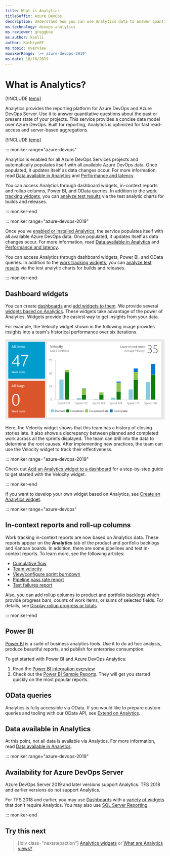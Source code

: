```yaml
---
title: What is Analytics
titleSuffix: Azure DevOps
description: Understand how you can use Analytics data to answer quantitative questions about your projects in Azure DevOps
ms.technology: devops-analytics
ms.reviewer: greggboe
ms.author: kaelli
author: KathrynEE
ms.topic: overview
monikerRange: '>= azure-devops-2019'
ms.date: 10/16/2019
---
```


# What is Analytics?

[!INCLUDE [temp](../includes/version-azure-devops.md)]

Analytics provides the reporting platform for Azure DevOps and Azure DevOps Server. Use it to answer quantitative questions about the past or present state of your projects. This service provides a concise data model over Azure DevOps. Built for reporting, Analytics is optimized for fast read-access and server-based aggregations.



[!INCLUDE [temp](../includes/analytics-preview.md)]

::: moniker range="azure-devops"

Analytics is enabled for all Azure DevOps Services projects and automatically populates itself with all available Azure DevOps data. Once populated, it updates itself as data changes occur. For more information, read [Data available in Analytics](./data-available-in-analytics.md) and [Performance and latency](performance-latency.md).

You can access Analytics through dashboard widgets, in-context reports and rollup columns, Power BI, and OData queries. In addition to the [work tracking widgets](../dashboards/analytics-widgets.md), you can [analyze test results](../../pipelines/test/test-analytics.md?toc=/azure/devops/report/toc.json&bc=/azure/devops/report/breadcrumb/toc.json) via the test analytic charts for builds and releases. 

::: moniker-end


::: moniker range="azure-devops-2019"

Once you've [enabled or installed Analytics](../dashboards/analytics-extension.md), the service populates itself with all available Azure DevOps data. Once populated, it updates itself as data changes occur. For more information, read [Data available in Analytics](./data-available-in-analytics.md) and [Performance and latency](performance-latency.md).

You can access Analytics through dashboard widgets, Power BI, and OData queries. In addition to the [work tracking widgets](../dashboards/analytics-widgets.md), you can [analyze test results](../../pipelines/test/test-analytics.md?toc=/azure/devops/report/toc.json&bc=/azure/devops/report/breadcrumb/toc.json) via the test analytic charts for builds and releases. 

::: moniker-end



## Dashboard widgets

You can create [dashboards](../dashboards/dashboards.md) and [add widgets to them](../dashboards/add-widget-to-dashboard.md). We provide several [widgets based on Analytics](../dashboards/analytics-widgets.md). These widgets take advantage of the power of Analytics. Widgets provide the easiest way to get insights from your data. 

For example, the Velocity widget shown in the following image provides insights into a team's historical performance over six iterations. 

![Analytics - Velocity Widget](media/what-is-analytics/dashboard-showing-velocity.png)

Here, the Velocity widget shows that this team has a history of closing stories late. It also shows a discrepancy between planned and completed work across all the sprints displayed. The team can drill into the data to determine the root causes. After implementing new practices, the team can use the Velocity widget to track their effectiveness.

::: moniker range="azure-devops-2019"

Check out [Add an Analytics widget to a dashboard](../dashboards/add-widget-to-dashboard.md#add-analytics-widget) for a step-by-step guide to get started with the Velocity widget.

::: moniker-end

If you want to develop your own widget based on Analytics, see [Create an Analytics widget](../extend-analytics/example-analytics-widget.md).

::: moniker range="azure-devops"

## In-context reports and roll-up columns 

Work tracking in-context reports are now based on Analytics data. These reports appear on the **Analytics** tab of the product and portfolio backlogs and Kanban boards. In addition, there are some pipelines and test in-context reports. To learn more, see the following articles: 

- [Cumulative flow](../dashboards/cumulative-flow.md)
- [Team velocity](../dashboards/team-velocity.md)
- [View/configure sprint burndown](../dashboards/configure-sprint-burndown.md) 
- [Pipeline pass rate report](../../pipelines/reports/pipelinereport.md#pipeline-pass-rate-report)
- [Test failures report](../../pipelines/test/test-analytics.md#test-failures)

Also, you can add rollup columns to product and portfolio backlogs which provide progress bars, counts of work items, or sums of selected fields. For details, see [Display rollup progress or totals](../../boards/backlogs/display-rollup.md). 


::: moniker-end


## Power BI

[Power BI](https://powerbi.microsoft.com) is a suite of business analytics tools. Use it to do ad hoc analysis, produce beautiful reports, and publish for enterprise consumption.

To get started with Power BI and Azure DevOps Analytics:

1. Read the [Power BI integration overview](overview.md)
1. Check out the [Power BI Sample Reports](sample-odata-overview.md). They will get you started quickly on the most popular reports.
 
## OData queries

Analytics is fully accessible via OData. If you would like to prepare custom queries and tooling with our OData API, see [Extend on Analytics](../extend-analytics/quick-ref.md).

## Data available in Analytics

At this point, not all data is available via Analytics. For more information, read [Data available in Analytics](./data-available-in-analytics.md).



::: moniker range="azure-devops-2019"

## Availability for Azure DevOps Server

Azure DevOps Server 2019 and later versions support Analytics. TFS 2018 and earlier versions do not support Analytics.

For TFS 2018 and earlier, you may use [Dashboards](../dashboards/dashboards.md) with a [variety of widgets](../dashboards/widget-catalog.md) that don't require Analytics. You may also use [SQL Server Reporting](../sql-reports/reporting-services-reports.md). 

::: moniker-end

## Try this next

> [!div class="nextstepaction"]
> [Analytics widgets](../dashboards/analytics-widgets.md) or [What are Analytics views?](what-are-analytics-views.md) 

